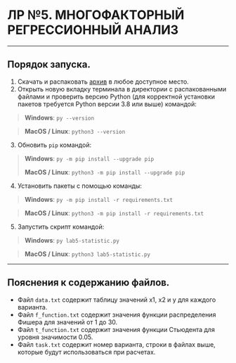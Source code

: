 # ЛР №5. МНОГОФАКТОРНЫЙ РЕГРЕССИОННЫЙ АНАЛИЗ

---
## Порядок запуска.
1. Скачать и распаковать [архив]() в любое доступное место.
2. Открыть новую вкладку терминала в директории с распакованными файлами и проверить версию Python (для корректной установки пакетов требуется Python версии 3.8 или выше) командой:
> **Windows**: `py --version`

> **MacOS / Linux**: `python3 --version`
3. Обновить `pip` командой:
> **Windows**: `py -m pip install --upgrade pip`
> 
> **MacOS / Linux**: `python3 -m pip install --upgrade pip`

4. Установить пакеты с помощью команды:
> **Windows**: `py -m pip install -r requirements.txt`

> **MacOS / Linux**: `python3 -m pip install -r requirements.txt`
5. Запустить скрипт командой:
> **Windows**: `py lab5-statistic.py`

> **MacOS / Linux**: `python3 lab5-statistic.py`
--- 
## Пояснения к содержанию файлов.
* Файл `data.txt` содержит таблицу значений x1, x2 и y для каждого варианта.
* Файл `f_function.txt` содержит значения функции распределения Фишера для значений от 1 до 30.
* Файл `t_function.txt` содержит значения функции Стьюдента для уровня значимости 0.05.
* Файл `task.txt` содержит номер варианта, строки в файлах выше, которые будут использоваться при расчетах.